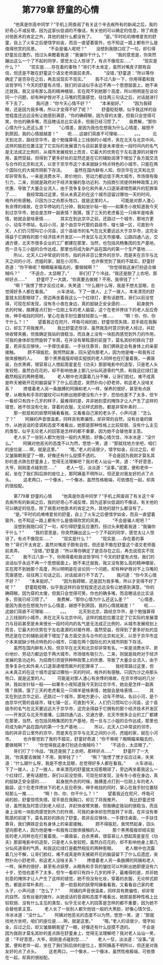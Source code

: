 # 　　第779章 舒童的心情
　　“他真是你高中同学？”手机上网查阅了有关这个辛去疾所有的新闻之后，我的好奇心不减反增，因为这家伙低调的不像话，有关他的可以确定的信息，除了病患对他医术的肯定之外，其他的就什么都没有了。
　　“是。”平时叽叽喳喳爱贫的舒童，自上了火车之后便惜字如金，而且一直望着窗外，也不知这一路上都有什么是值得欣赏的风景。
　　“不会是骗人呢吧？”
　　没想到我随口叹了一句，却引得舒童反应激烈，扭过头来瞪着我道：“我骗你干什么？”
　　“我的意思是，你突然蹦出这么一个了不起的同学，感觉太让人惊讶了，有点不像现实……”
　　“现实是什么？”
　　“现实是……存在着的事物？”哥们不太肯定，虽然对嘴皮子颇有自信，但还是不敢在舒童这个语文老师面前卖弄。
　　“没错，”舒童道：“所以等你确定了是否存在之后，再去说现实不现实。”
　　我不过八卦一下，你用得着和我谈哲学吗？今天的舒童有点怪，我们的谈话似乎永远不再一个思想层面上，她不来迁就我，我又没有那么高的精神楼层，实在爬不到她那个高度，所以明明是在谈论同一个问题，却有种驴唇对不上马嘴的荒唐感觉，往往两三句话之后，对话就进行不下去了。
　　我问道：“你今天心情不好？”
　　“本来挺好。”
　　“因为我碍眼，还是因为我多嘴，所以才变得不好了呢？”
　　舒童眨眨眼，似乎我这样的自觉程度还远远没有让她感到满意，“你的确碍眼，因为穿的太傻，但我只会觉得可笑，你也的确多嘴，而且瞎话总比实话多，但我已经习惯了。”
　　我费解，“那你心情为什么还这么差？”
　　“心情差，是因为我也在想我为什么心情差，越想不到原因，我的心情就越差！”
　　呃……这娘们简直不可理喻……
　　。。。
　　北天到北京，路经京华市，是个勉强算得上三线弱的小城市，夹在北天与北京中间，这样的尴尬位置注定了它实际的发展潜力与目前甚至是未来很长一段时间内的名气是无法成正比例的，从城市发展规划上而言，它最大的优势在于左右逢源的对接作用，虽然受益，但得到了更多好处的显然还是在它的辅助润滑下增加了各方面交流与合作的北京和北天，以至于京华市这个本来就缺少特点特色的小城市，只能在两个国际化的大城市阴影下存活。
　　虽然在国内鲜有人知，但京华在北天和北京却非常有名，一来是消费水平、房价地价、劳动力都远低于两大城市，市场很有吸引力，二来，则就是政府对于经济发展的急功近利、为招商引资提供种种政策上的优惠、导致了大量企业流入，由于竞争复杂化和外来人口逐渐递增而飙升的犯罪率了……
　　我经常路过这里，但从未真正的在这个城市逗留过哪怕一天的时间，格外的有感触，只因为沙之舟那头牲口，就是这里的人。
　　可能是对那人渣心有余悸的缘故，在京华停站的几分钟，我如坐针毡一般——如果冬小夜知道我今天到过京华市，她会是怎样一副表情？我猜，饿了三天的老虎看见一只绵羊是啥表情，她就会是啥表情……
　　其实在到达京华之前，还路过一个城市，那地方更小，动车不停站，名曰小河，是个由京华代管的县级市，辖七镇一区，可直到今天，人们仍习惯叫它小河县，这个县级市的名气在北天要远远大于京华市，这完全得益于它拥有的那个经济技术开发区——开发区与北天市接壤，公路四通八达，交通方便，北天市很多企业的工厂都建在那里，当然，也包括风畅集团的生产基地，而一旦与三小姐的合作达成，那里也将成为新产品在国内的第一个生产基地……
　　所以，北天人口中常说的邻市，指的并非百公里外的京华，而是夹在京华与北天之间的小河，虎姐的家，就在小河市。
　　也许察觉到了我的不踏实，舒童好奇道：“你干嘛呢？眼睛瞄来瞄去的，要做贼啊？”
　　“你觉得我这身打扮适合做贼吗？”
　　“不适合，太显眼了。”
　　哥们打了个冷战，“我还是脱了上衣吧，那样好点……”
　　舒童吓了一大跳，“你真要去做贼？不用，我带钱了！”
　　“啊？”我愣了愣才反应过来，失笑道：“什么跟什么呀，我是不想太显眼，总觉得好多人都在看我。”
　　火车进站，下了一拨人，上了一拨人，本来漂亮的舒童就太招惹眼球了，旁边再坐着我这么一个红绿灯，更有话题性，哥们以前没觉得，可现在却发现，没有冬小夜在身边，真的挺缺乏安全感的……
　　起身脱外衣的时候，胳膊差点打到一位刚上车的老人脑袋，这个在老伴搀扶下的老人反应奇快，伸手格挡的同时，掌心在我手肘位置轻轻那么一推……
　　“啊！你、你、你干什么？！”
　　望着我近在咫尺、呼吸可闻的脸，舒童惊慌失措，双手抵在我胸口，却忘了将我推开。
　　我比舒童还惊讶，虽然我及时意识到老人经过，并赶快收臂夹腋，但我确定我站的很稳当，而且身上没有一块肌肉感觉到外力的作用，可我的身体却忽然旋转了半周，在并没有晕眩感的前提下，莫名其妙的跌向了舒童，若非反应够快，一手撑住桌面，一手扶住靠背，我们俩铁定会有身体上的亲密接触。
　　顾不得尴尬，我愕然起身，回头望向那老人，因为他是唯一和我有过肢体接触的人。
　　那个黑黑瘦瘦却结实挺拔的老人同样也在打量着我，一袭唐装，白衣黑裤，很容易让人想起周星星在《功夫》那部电影中的造型，只是老人头发较短，虽然白花花的，却不影响他身上那几分仙风道骨的气质，和我这红绿灯是截然相反的两种惹眼。
　　老人眼中也流露着几分不解，让哥们脸红，难不成真是昨天被砸开花的脑袋留下了什么后遗症，突然扑向小舒老师，和这老人没啥关系？
　　搀搂着老人另一条胳膊的阿姨和老人一样，保养的很好，甚至有点妖孽，从眼角和手背的皱纹可以判断出她即便没有六十岁，恐怕也差不了太多，但乍一看却只有四十几岁的样子，最难得的是，并非她刻意的掩饰才让人产生了这样的错觉，她不但没有化妆，穿着的衣服，无论样式颜色，都是非常朴素的……
　　那一脸慈和的妖孽阿姨看看我，又看看自己家的老头子，小声问道：“怎么了？”
　　阿姨的声音很温柔，同样具有欺骗性，却非常的自然，没有丝毫的做作，从她说话的音调和态度不难看出，她那是那种性格上比较软弱、没有什么主见的类型，似乎无论老人的回答是怎样的都不重要，因为她不会替他拿主意。
　　老人长了一张别人都欠他钱一般的大黑脸，好像心情欠佳，冷冰冰道：“没什么。”
　　阿姨对他恶劣的态度不以为然，悠悠一笑，道：“那就找地方坐吧，咱们的座位是……啊，就是这里。”
　　“嗯。”老人的话很少，惜字如金，应过之后，却又皱眉朝我望了一眼，好像还有什么捉摸不透的。
　　不会是因为我刚才莫名其妙的差点跌在舒童身上，觉得无法理解吧？我对老人讪讪一笑，道：“不好意思，大爷，刚刚差点碰到您……”
　　老人一怔，淡淡道：“没事。”说罢，便和老伴一起，坐在了我们斜后排的座位上，那阿姨虽不明所以，但还是对我友好的点了点头。
　　这老两口，一个像水，一个像冰，虽然性格极端，可依偎在一起，却真的很般配。

　　第779章 舒童的心情
　　“他真是你高中同学？”手机上网查阅了有关这个辛去疾所有的新闻之后，我的好奇心不减反增，因为这家伙低调的不像话，有关他的可以确定的信息，除了病患对他医术的肯定之外，其他的就什么都没有了。
　　“是。”平时叽叽喳喳爱贫的舒童，自上了火车之后便惜字如金，而且一直望着窗外，也不知这一路上都有什么是值得欣赏的风景。
　　“不会是骗人呢吧？”
　　没想到我随口叹了一句，却引得舒童反应激烈，扭过头来瞪着我道：“我骗你干什么？”
　　“我的意思是，你突然蹦出这么一个了不起的同学，感觉太让人惊讶了，有点不像现实……”
　　“现实是什么？”
　　“现实是……存在着的事物？”哥们不太肯定，虽然对嘴皮子颇有自信，但还是不敢在舒童这个语文老师面前卖弄。
　　“没错，”舒童道：“所以等你确定了是否存在之后，再去说现实不现实。”
　　我不过八卦一下，你用得着和我谈哲学吗？今天的舒童有点怪，我们的谈话似乎永远不再一个思想层面上，她不来迁就我，我又没有那么高的精神楼层，实在爬不到她那个高度，所以明明是在谈论同一个问题，却有种驴唇对不上马嘴的荒唐感觉，往往两三句话之后，对话就进行不下去了。
　　我问道：“你今天心情不好？”
　　“本来挺好。”
　　“因为我碍眼，还是因为我多嘴，所以才变得不好了呢？”
　　舒童眨眨眼，似乎我这样的自觉程度还远远没有让她感到满意，“你的确碍眼，因为穿的太傻，但我只会觉得可笑，你也的确多嘴，而且瞎话总比实话多，但我已经习惯了。”
　　我费解，“那你心情为什么还这么差？”
　　“心情差，是因为我也在想我为什么心情差，越想不到原因，我的心情就越差！”
　　呃……这娘们简直不可理喻……
　　。。。
　　北天到北京，路经京华市，是个勉强算得上三线弱的小城市，夹在北天与北京中间，这样的尴尬位置注定了它实际的发展潜力与目前甚至是未来很长一段时间内的名气是无法成正比例的，从城市发展规划上而言，它最大的优势在于左右逢源的对接作用，虽然受益，但得到了更多好处的显然还是在它的辅助润滑下增加了各方面交流与合作的北京和北天，以至于京华市这个本来就缺少特点特色的小城市，只能在两个国际化的大城市阴影下存活。
　　虽然在国内鲜有人知，但京华在北天和北京却非常有名，一来是消费水平、房价地价、劳动力都远低于两大城市，市场很有吸引力，二来，则就是政府对于经济发展的急功近利、为招商引资提供种种政策上的优惠、导致了大量企业流入，由于竞争复杂化和外来人口逐渐递增而飙升的犯罪率了……
　　我经常路过这里，但从未真正的在这个城市逗留过哪怕一天的时间，格外的有感触，只因为沙之舟那头牲口，就是这里的人。
　　可能是对那人渣心有余悸的缘故，在京华停站的几分钟，我如坐针毡一般——如果冬小夜知道我今天到过京华市，她会是怎样一副表情？我猜，饿了三天的老虎看见一只绵羊是啥表情，她就会是啥表情……
　　其实在到达京华之前，还路过一个城市，那地方更小，动车不停站，名曰小河，是个由京华代管的县级市，辖七镇一区，可直到今天，人们仍习惯叫它小河县，这个县级市的名气在北天要远远大于京华市，这完全得益于它拥有的那个经济技术开发区——开发区与北天市接壤，公路四通八达，交通方便，北天市很多企业的工厂都建在那里，当然，也包括风畅集团的生产基地，而一旦与三小姐的合作达成，那里也将成为新产品在国内的第一个生产基地……
　　所以，北天人口中常说的邻市，指的并非百公里外的京华，而是夹在京华与北天之间的小河，虎姐的家，就在小河市。
　　也许察觉到了我的不踏实，舒童好奇道：“你干嘛呢？眼睛瞄来瞄去的，要做贼啊？”
　　“你觉得我这身打扮适合做贼吗？”
　　“不适合，太显眼了。”
　　哥们打了个冷战，“我还是脱了上衣吧，那样好点……”
　　舒童吓了一大跳，“你真要去做贼？不用，我带钱了！”
　　“啊？”我愣了愣才反应过来，失笑道：“什么跟什么呀，我是不想太显眼，总觉得好多人都在看我。”
　　火车进站，下了一拨人，上了一拨人，本来漂亮的舒童就太招惹眼球了，旁边再坐着我这么一个红绿灯，更有话题性，哥们以前没觉得，可现在却发现，没有冬小夜在身边，真的挺缺乏安全感的……
　　起身脱外衣的时候，胳膊差点打到一位刚上车的老人脑袋，这个在老伴搀扶下的老人反应奇快，伸手格挡的同时，掌心在我手肘位置轻轻那么一推……
　　“啊！你、你、你干什么？！”
　　望着我近在咫尺、呼吸可闻的脸，舒童惊慌失措，双手抵在我胸口，却忘了将我推开。
　　我比舒童还惊讶，虽然我及时意识到老人经过，并赶快收臂夹腋，但我确定我站的很稳当，而且身上没有一块肌肉感觉到外力的作用，可我的身体却忽然旋转了半周，在并没有晕眩感的前提下，莫名其妙的跌向了舒童，若非反应够快，一手撑住桌面，一手扶住靠背，我们俩铁定会有身体上的亲密接触。
　　顾不得尴尬，我愕然起身，回头望向那老人，因为他是唯一和我有过肢体接触的人。
　　那个黑黑瘦瘦却结实挺拔的老人同样也在打量着我，一袭唐装，白衣黑裤，很容易让人想起周星星在《功夫》那部电影中的造型，只是老人头发较短，虽然白花花的，却不影响他身上那几分仙风道骨的气质，和我这红绿灯是截然相反的两种惹眼。
　　老人眼中也流露着几分不解，让哥们脸红，难不成真是昨天被砸开花的脑袋留下了什么后遗症，突然扑向小舒老师，和这老人没啥关系？
　　搀搂着老人另一条胳膊的阿姨和老人一样，保养的很好，甚至有点妖孽，从眼角和手背的皱纹可以判断出她即便没有六十岁，恐怕也差不了太多，但乍一看却只有四十几岁的样子，最难得的是，并非她刻意的掩饰才让人产生了这样的错觉，她不但没有化妆，穿着的衣服，无论样式颜色，都是非常朴素的……
　　那一脸慈和的妖孽阿姨看看我，又看看自己家的老头子，小声问道：“怎么了？”
　　阿姨的声音很温柔，同样具有欺骗性，却非常的自然，没有丝毫的做作，从她说话的音调和态度不难看出，她那是那种性格上比较软弱、没有什么主见的类型，似乎无论老人的回答是怎样的都不重要，因为她不会替他拿主意。
　　老人长了一张别人都欠他钱一般的大黑脸，好像心情欠佳，冷冰冰道：“没什么。”
　　阿姨对他恶劣的态度不以为然，悠悠一笑，道：“那就找地方坐吧，咱们的座位是……啊，就是这里。”
　　“嗯。”老人的话很少，惜字如金，应过之后，却又皱眉朝我望了一眼，好像还有什么捉摸不透的。
　　不会是因为我刚才莫名其妙的差点跌在舒童身上，觉得无法理解吧？我对老人讪讪一笑，道：“不好意思，大爷，刚刚差点碰到您……”
　　老人一怔，淡淡道：“没事。”说罢，便和老伴一起，坐在了我们斜后排的座位上，那阿姨虽不明所以，但还是对我友好的点了点头。
　　这老两口，一个像水，一个像冰，虽然性格极端，可依偎在一起，却真的很般配。

